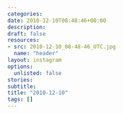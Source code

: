 ```yaml
---
categories:
date: 2010-12-10T08:48:46+00:00
description:
draft: false
resources:
- src: 2010-12-10_08-48-46_UTC.jpg
  name: "header"
layout: instagram
options:
  unlisted: false
stories:
subtitle:
title: "2010-12-10"
tags: []
---
```


 
